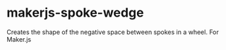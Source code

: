 # makerjs-spoke-wedge
Creates the shape of the negative space between spokes in a wheel. For Maker.js
